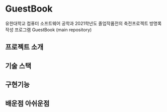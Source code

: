 # GuestBook
유한대학교 컴퓨터 소프트웨어 공학과 2021학년도 졸업작품전의 축전프로젝트
방명록작성 프로그램 GuestBook
(main repository)

## 프로젝트 소개

## 기술 스택

## 구현기능

## 배운점 아쉬운점


